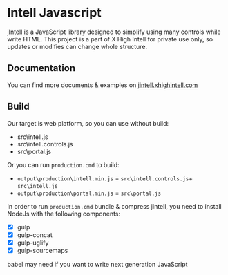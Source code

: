 # Intell Javascript
jIntell is a JavaScript library designed to simplify using many controls while write HTML. This project is a part of X High Intell for private use only, so updates or modifies can change whole structure.

## Documentation
You can find more documents & examples on [jintell.xhighintell.com](http://jintell.xhighintell.com/)

## Build
Our target is web platform, so you can use without build:
- src\intell.js
- src\intell.controls.js 
- src\portal.js

Or you can run `production.cmd` to build:
- `output\production\intell.min.js` = `src\intell.controls.js`+ `src\intell.js`
- `output\production\portal.min.js` = `src\portal.js`

In order to run `production.cmd` bundle & compress jintell, you need to install NodeJs with the following components: 

- [x] gulp
- [x] gulp-concat
- [x] gulp-uglify
- [x] gulp-sourcemaps

 babel may need if you want to write next generation JavaScript

